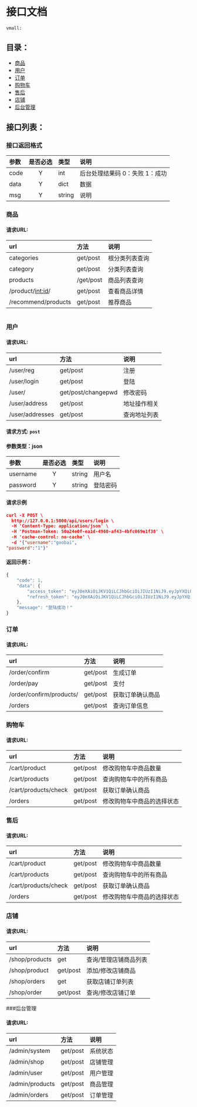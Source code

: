 #  接口文档
```
vmall:

```

## 目录：

* [商品](#商品)
* [用户](#用户)
* [订单](#订单)
* [购物车](#购物车)
* [售后](#售后)
* [店铺](#店铺)
* [后台管理](#后台管理)


## 接口列表：

### 接口返回格式
|参数|是否必选|类型|说明|
|:-----|:-------:|:-----|:-----|
|code     |Y       |int    | 后台处理结果码 0：失败 1：成功 |
|data     |Y       |dict   | 数据|
|msg      |Y       |string |说明 |

### 商品

#### 请求URL:

|url|方法|说明|
|:-----|:-----|:-----|
|categories |get/post| 根分类列表查询 |
|category     |get/post| 分类列表查询|
|products      |/get/post|商品列表查询 |
|/product/<int:id>/|get/post|查看商品详情 |
|/recommend/products|get/post|推荐商品 |

```javascript
```


### 用户


#### 请求URL:
|url|方法|说明|
|:-----|:-----|:-----|
|/user/reg|get/post|注册|
|/user/login|get/post|登陆|
|/user/<username>|get/post/changepwd|修改密码|
|/user/address|get/post|地址操作相关|
|/user/addresses|get/post|查询地址列表|




#### 请求方式: `post`


#### 参数类型：json

|参数|是否必选|类型|说明|
|:-----|:-------:|:-----|:-----|
|username      |Y       |string  |用户名 |
|password      |Y       |string  |登陆密码 |

#### 请求示例
``` json
curl -X POST \
  http://127.0.0.1:5000/api/users/login \
  -H 'Content-Type: application/json' \
  -H 'Postman-Token: 50a24e0f-ea1d-4960-af43-4bfc069e1f38' \
  -H 'cache-control: no-cache' \
  -d '{"username":"goobai",
"password":"1"}'
```
#### 返回示例：

``` javascript
{
    "code": 1,
    "data": {
        "access_token": "eyJ0eXAiOiJKV1QiLCJhbGciOiJIUzI1NiJ9.eyJpYXQiOjE1NTM3OTQ4NTQsIm5iZiI6MTU1Mzc5NDg1NCwianRpIjoiY2NkZDRlOTQtY2YxMi00OTU2LTlkZTktZjQ3ZTAxOTI5Nzc0IiwiZXhwIjoxNTUzNzk1NzU0LCJpZGVudGl0eSI6MSwiZnJlc2giOmZhbHNlLCJ0eXBlIjoiYWNjZXNzIiwidXNlcl9jbGFpbXMiOnsiaWQiOjEsIm5pY2tuYW1lIjoiZ29vYmFpIiwic2V4IjoiTmEiLCJzaWduYXR1cmUiOm51bGwsImxhc3RzZWVuIjoiMjAxOS0wMy0yOFQxNzo0MDoyMVoiLCJmb2xsb3dlZCI6MCwiZm9sbG93ZXJzIjowLCJhdmF0YXJfdXJsIjoiIn19.QOe4Hyu4aD71011eV57hBPVm9a76Dpe51IKCmC5DCt8",
        "refresh_token": "eyJ0eXAiOiJKV1QiLCJhbGciOiJIUzI1NiJ9.eyJpYXQiOjE1NTM3OTQ4NTQsIm5iZiI6MTU1Mzc5NDg1NCwianRpIjoiYmM3Zjg2Y2YtMDNkMS00OWYwLTgzY2EtNjg4MzdlYTVhNzZmIiwiZXhwIjoxNTU2Mzg2ODU0LCJpZGVudGl0eSI6MSwidHlwZSI6InJlZnJlc2gifQ.5iPGoYoYry2nIOrfUplJvdmdcL7dnhdCNlvEDXAofbY"
    },
    "message": "登陆成功！"
}
```


### 订单

#### 请求URL:
|url|方法|说明|
|:-----|:-----|:-----|
|/order/confirm|get/post|生成订单|
|/order/pay|get/post|支付|
|/order/confirm/products/|get/post|获取订单确认商品|
|/orders|get/post|查询订单信息|


### 购物车
#### 请求URL:
|url|方法|说明|
|:-----|:-----|:-----|
|/cart/product|get/post|修改购物车中商品数量|
|/cart/products|get/post|查询购物车中的所有商品|
|/cart/products/check|get/post|获取订单确认商品|
|/orders|get/post|修改购物车中商品的选择状态|
### 售后

#### 请求URL:
|url|方法|说明|
|:-----|:-----|:-----|
|/cart/product|get/post|修改购物车中商品数量|
|/cart/products|get/post|查询购物车中的所有商品|
|/cart/products/check|get/post|获取订单确认商品|
|/orders|get/post|修改购物车中商品的选择状态|
### 店铺

#### 请求URL:
|url|方法|说明|
|:-----|:-----|:-----|
|/shop/products|get|查询/管理店铺商品列表|
|/shop/product|get/post|添加/修改店铺商品|
|/shop/orders|get|获取店铺订单列表|
|/shop/order|get/post|查询/修改店铺订单|

###后台管理
#### 请求URL:
|url|方法|说明|
|:-----|:-----|:-----|
|/admin/system|get/post|系统状态|
|/admin/shop|get/post|店铺管理|
|/admin/user|get/post|用户管理|
|/admin/products|get/post|商品管理|
|/admin/orders|get/post|订单管理|
